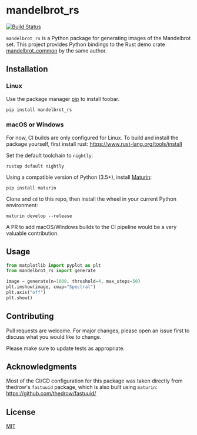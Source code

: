 # mandelbrot_rs

[![Build Status](https://travis-ci.com/ahoetker/mandelbrot-rs.svg?branch=master)](https://travis-ci.com/ahoetker/mandelbrot-rs)

`mandelbrot_rs` is a Python package for generating images of the Mandelbrot set. This project provides
Python bindings to the Rust demo crate [mandelbrot_common](https://github.com/ahoetker/mandelbrot) by the same author.

## Installation

### Linux

Use the package manager [pip](https://pip.pypa.io/en/stable/) to install foobar.

```bash
pip install mandelbrot_rs
```

### macOS or Windows

For now, CI builds are only configured for Linux. To build and install the package yourself, first install rust: https://www.rust-lang.org/tools/install 

Set the default toolchain to `nightly`:

```
rustup default nightly
```

Using a compatible version of Python (3.5+), install [Maturin](https://pypi.org/project/maturin/):

```
pip install maturin
```

Clone and `cd` to this repo, then install the wheel in your current Python environment:

```
maturin develop --release
```

A PR to add macOS/Windows builds to the CI pipeline would be a very valuable contribution.

## Usage

```python
from matplotlib import pyplot as plt
from mandelbrot_rs import generate

image = generate(n=1000, threshold=4, max_steps=50)
plt.imshow(image, cmap="Spectral")
plt.axis("off")
plt.show()
```

## Contributing
Pull requests are welcome. For major changes, please open an issue first to discuss what you would like to change.

Please make sure to update tests as appropriate.

## Acknowledgments

Most of the CI/CD configuration for this package was taken directly from thedrow's `fastuuid` package, which is also
built using `maturin`: https://github.com/thedrow/fastuuid/

## License
[MIT](https://choosealicense.com/licenses/mit/)